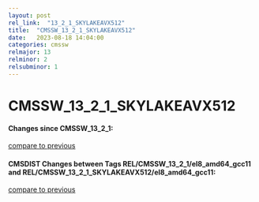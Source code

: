 ```yaml
---
layout: post
rel_link:  "13_2_1_SKYLAKEAVX512"
title:  "CMSSW_13_2_1_SKYLAKEAVX512"
date:   2023-08-18 14:04:00
categories: cmssw
relmajor: 13
relminor: 2
relsubminor: 1
---
```


# CMSSW_13_2_1_SKYLAKEAVX512
#### Changes since CMSSW_13_2_1:
[compare to previous](https://github.com/cms-sw/cmssw/compare/CMSSW_13_2_1...CMSSW_13_2_1_SKYLAKEAVX512)



#### CMSDIST Changes between Tags REL/CMSSW_13_2_1/el8_amd64_gcc11 and REL/CMSSW_13_2_1_SKYLAKEAVX512/el8_amd64_gcc11:
[compare to previous](https://github.com/cms-sw/cmsdist/compare/REL/CMSSW_13_2_1/el8_amd64_gcc11...REL/CMSSW_13_2_1_SKYLAKEAVX512/el8_amd64_gcc11)


